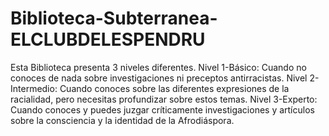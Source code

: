 # Biblioteca-Subterranea-ELCLUBDELESPENDRU 
Esta Biblioteca presenta 3 niveles diferentes. Nivel 1-Básico: Cuando no conoces de nada sobre investigaciones ni preceptos antirracistas. 
Nivel 2-Intermedio: Cuando conoces sobre las diferentes expresiones de la racialidad, pero necesitas profundizar sobre estos temas. 
Nivel 3-Experto: Cuando conoces y puedes juzgar críticamente investigaciones y artículos sobre la consciencia y la identidad de la Afrodiáspora.
